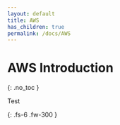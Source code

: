 ```yaml
---
layout: default
title: AWS 
has_children: true
permalink: /docs/AWS
---
```

# AWS Introduction 

{: .no_toc }

Test

{: .fs-6 .fw-300 }